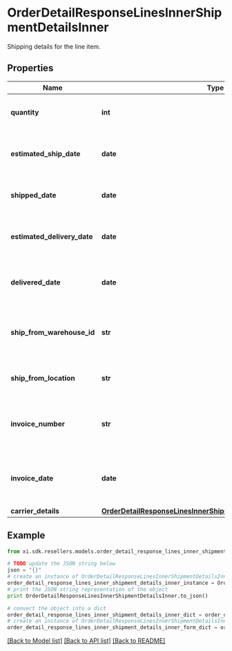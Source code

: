 # OrderDetailResponseLinesInnerShipmentDetailsInner

Shipping details for the line item.

## Properties

Name | Type | Description | Notes
------------ | ------------- | ------------- | -------------
**quantity** | **int** | The quantity shipped of the line item. | [optional] 
**estimated_ship_date** | **date** | The estimated ship date for the line item. | [optional] 
**shipped_date** | **date** | The date the line item was shipped. | [optional] 
**estimated_delivery_date** | **date** | The date the line item is expected to be delivered. | [optional] 
**delivered_date** | **date** | The actual date of delivery of the line item. | [optional] 
**ship_from_warehouse_id** | **str** | The ID of the warehouse the product will ship from. | [optional] 
**ship_from_location** | **str** | The city and state the line item ships from. | [optional] 
**invoice_number** | **str** | The Ingram Micro invoice number for the line item. | [optional] 
**invoice_date** | **date** | The date the IngramMicro invoice was created for the line item. | [optional] 
**carrier_details** | [**OrderDetailResponseLinesInnerShipmentDetailsInnerCarrierDetails**](OrderDetailResponseLinesInnerShipmentDetailsInnerCarrierDetails.md) |  | [optional] 

## Example

```python
from xi.sdk.resellers.models.order_detail_response_lines_inner_shipment_details_inner import OrderDetailResponseLinesInnerShipmentDetailsInner

# TODO update the JSON string below
json = "{}"
# create an instance of OrderDetailResponseLinesInnerShipmentDetailsInner from a JSON string
order_detail_response_lines_inner_shipment_details_inner_instance = OrderDetailResponseLinesInnerShipmentDetailsInner.from_json(json)
# print the JSON string representation of the object
print OrderDetailResponseLinesInnerShipmentDetailsInner.to_json()

# convert the object into a dict
order_detail_response_lines_inner_shipment_details_inner_dict = order_detail_response_lines_inner_shipment_details_inner_instance.to_dict()
# create an instance of OrderDetailResponseLinesInnerShipmentDetailsInner from a dict
order_detail_response_lines_inner_shipment_details_inner_form_dict = order_detail_response_lines_inner_shipment_details_inner.from_dict(order_detail_response_lines_inner_shipment_details_inner_dict)
```
[[Back to Model list]](../README.md#documentation-for-models) [[Back to API list]](../README.md#documentation-for-api-endpoints) [[Back to README]](../README.md)


